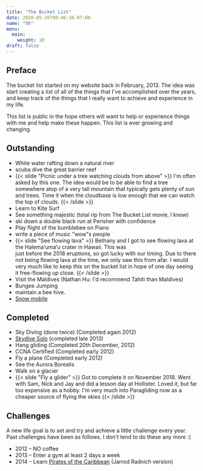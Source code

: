 ```yaml
---
title: "The Bucket List"
date: 2020-05-26T00:46:16-07:00
name: "Oh"
menu:
  main:
    weight: 10
draft: false
---
```


## Preface

The bucket list started on my website back in February, 2013.  The idea was start
creating a list of all of the things that I've accomplished over the years, and keep
track of the things that I really want to achieve and experience in my life.

This list is public in the hope others will want to help or experience things with me
and help make these happen.  This list is ever growing and changing.


## Outstanding
* White water rafting down a natural river
* scuba dive the great barrier reef
* {{< slide "Picnic under a tree watching clouds from above" >}}
I'm often asked by this one.  The idea would be to be able to find a tree somewhere
atop of a very tall mountain that typically gets plenty of sun and trees.  Time it when
the cloudbase is low enough that we can watch the top of clouds.
{{< /slide >}}
* Learn to Kite Surf
* See something majestic (total rip from The Bucket List movie, I know)
* ski down a double black run at Perisher with confidence
* Play flight of the bumblebee on Piano
* write a piece of music "wow"s people
* {{< slide "See flowing lava" >}}
Bethany and I got to see flowing lava at the Halemaʻumaʻu crater in Hawaii.  This was  
just before the 2018 eruptions, so got lucky with our timing.  Due to there not being
flowing lava at the time, we only saw this from afar.  I would very much like to keep
this on the bucket list in hope of one day seeing it free-flowing up close.
{{< /slide >}}
* Visit the Maldives (Nathan Hu:  I'd recommend Tahiti than Maldives)
* Bungee Jumping
* maintain a bee hive.
* [Snow mobile](https://laketahoesnowmobile.com/book-your-tour-now/)

## Completed
* Sky Diving (done twice) (Completed again 2012)
* <a href="https://vimeo.com/87970062">Skydive Solo</a> (completed late 2013)
* Hang gliding (Completed 20th December, 2012)
* CCNA Certified (Completed early 2012)
* Fly a plane (Completed early 2012)
* See the Aurora Borealis
* Walk on a glacier
* {{< slide "Fly a glider" >}}
Got to complete it on November 2018.  Went with Sam, Nick and Jay and did a lesson day
at Hollister.  Loved it, but far too expensive as a hobby.  I'm very much into
Paragliding now as a cheaper source of flying the skies
{{< /slide >}}


## Challenges
A new life goal is to set and try and achieve a little challenge every year. 
Past challenges have been as follows.  I don't tend to do these any more :(

  * <span style="line-height: 13px;">2012 &#8211; NO coffee</span>
  * 2013 &#8211; Enter a gym at least 2 days a week
  * 2014 &#8211; Learn <a href="http://www.youtube.com/watch?v=n4JD-3-UAzM">Pirates of the Caribbean</a> (Jarrod Radnich version)


